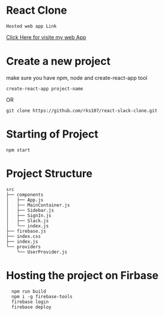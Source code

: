 # React Clone
```
Hosted web app Link
```
<a href="https://react-slack-clone-2af34.web.app/"> Click Here for visite my web App </a>


# Create a new project

make sure you have npm, node and create-react-app tool

```
create-react-app project-name
```

OR

```
git clone https://github.com/rks107/react-slack-clone.git
```

# Starting of Project

```
npm start
```

# Project Structure

```
src
├── components
│   ├── App.js
│   ├── MainContainer.js
│   ├── Sidebar.js
│   ├── SignIn.js
│   ├── Slack.js
│   └── index.js
├── firebase.js
├── index.css
├── index.js
└── providers
    └── UserProvider.js
```

# Hosting the project on Firbase

```
  npm run build
  npm i -g firebase-tools
  firebase login
  firebase deploy
```
